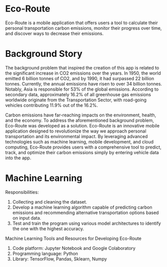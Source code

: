 # Eco-Route
Eco-Route is a mobile application that offers users a tool to calculate their personal transportation carbon emissions, monitor their progress over time, and discover ways to decrease their emissions.
# Background Story
The background problem that inspired the creation of this app is related to the significant increase in CO2 emissions over the years. In 1950, the world emitted 6 billion tonnes of CO2, and by 1990, it had surpassed 22 billion tonnes. Currently, the annual emissions have risen to over 34 billion tonnes. Notably, Asia is responsible for 53% of the global emissions. According to secondary data, approximately 16.2% of all greenhouse gas emissions worldwide originate from the Transportation Sector, with road-going vehicles contributing 11.9% out of the 16.2%.

Carbon emissions have far-reaching impacts on the environment, health, and the economy. To address the aforementioned background problem, Eco-Route was developed as a solution. Eco-Route is an innovative mobile application designed to revolutionize the way we approach personal transportation and its environmental impact. By leveraging advanced technologies such as machine learning, mobile development, and cloud computing, Eco-Route provides users with a comprehensive tool to predict, track, and optimize their carbon emissions simply by entering vehicle data into the app.

# Machine Learning
Responsibilities:
1. Collecting and cleaning the dataset.
2. Develop a machine learning algorithm capable of predicting carbon emissions and recommending alternative transportation options based on input data.
3. Test and train the program using various model architectures to identify the one with the highest accuracy.

Machine Learning Tools and Resources for Developing Eco-Route
1. Code platform: Jupyter Notebook and Google Colaboratory
2. Programming language: Python
3. Library: TensorFlow, Pandas, Sklearn, Numpy
